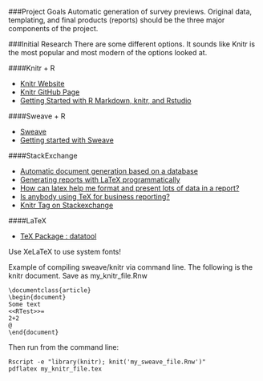 ###Project Goals
Automatic generation of survey previews. Original data, templating, and final products (reports) should be the three major components of the project.

###Initial Research
There are some different options. It sounds like Knitr is the most popular and most modern of the options looked at.

####Knitr + R
- [Knitr Website](http://yihui.name/knitr/)
- [Knitr GitHub Page](https://github.com/yihui/knitr)
- [Getting Started with R Markdown, knitr, and Rstudio](http://jeromyanglim.blogspot.nl/2012/05/getting-started-with-r-markdown-knitr.html)

####Sweave + R
- [Sweave](http://astrostatistics.psu.edu/su07/R/html/utils/html/Sweave.html)
- [Getting started with Sweave](http://jeromyanglim.blogspot.com/2010/02/getting-started-with-sweave-r-latex.html)

####StackExchange
- [Automatic document generation based on a database](https://tex.stackexchange.com/questions/270714/automatic-document-generation-based-on-a-database/270928#270928)
- [Generating reports with LaTeX programmatically](https://tex.stackexchange.com/questions/48550/generating-reports-with-latex-programmatically)
- [How can latex help me format and present lots of data in a report?](https://tex.stackexchange.com/questions/238618/how-can-latex-help-me-format-and-present-lots-of-data-in-a-report)
- [Is anybody using TeX for business reporting?](https://tex.stackexchange.com/questions/3506/is-anybody-using-tex-for-business-reporting)
- [Knitr Tag on Stackexchange](https://tex.stackexchange.com/questions/tagged/knitr?sort=votes)

####LaTeX
- [TeX Package : datatool](http://ctan.org/pkg/datatool)

Use XeLaTeX to use system fonts!

Example of compiling sweave/knitr via command line. The following is the knitr document. Save as my_knitr_file.Rnw

    \documentclass{article}
    \begin{document}
    Some text
    <<RTest>>=
    2+2
    @
    \end{document}

Then run from the command line:

    Rscript -e "library(knitr); knit('my_sweave_file.Rnw')"
    pdflatex my_knitr_file.tex
